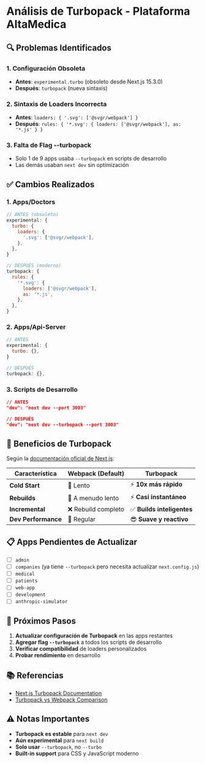 # Análisis de Turbopack - Plataforma AltaMedica

## 🔍 **Problemas Identificados**

### 1. **Configuración Obsoleta**

- **Antes**: `experimental.turbo` (obsoleto desde Next.js 15.3.0)
- **Después**: `turbopack` (nueva sintaxis)

### 2. **Sintaxis de Loaders Incorrecta**

- **Antes**: `loaders: { '.svg': ['@svgr/webpack'] }`
- **Después**: `rules: { '*.svg': { loaders: ['@svgr/webpack'], as: '*.js' } }`

### 3. **Falta de Flag --turbopack**

- Solo 1 de 9 apps usaba `--turbopack` en scripts de desarrollo
- Las demás usaban `next dev` sin optimización

## ✅ **Cambios Realizados**

### 1. **Apps/Doctors**

```js
// ANTES (obsoleto)
experimental: {
  turbo: {
    loaders: {
      '.svg': ['@svgr/webpack'],
    },
  },
}

// DESPUÉS (moderno)
turbopack: {
  rules: {
    '*.svg': {
      loaders: ['@svgr/webpack'],
      as: '*.js',
    },
  },
}
```

### 2. **Apps/Api-Server**

```js
// ANTES
experimental: {
  turbo: {},
}

// DESPUÉS
turbopack: {},
```

### 3. **Scripts de Desarrollo**

```json
// ANTES
"dev": "next dev --port 3003"

// DESPUÉS
"dev": "next dev --turbopack --port 3003"
```

## 🚀 **Beneficios de Turbopack**

Según la [documentación oficial de Next.js](https://nextjs.org/docs/app/api-reference/config/next-config-js/turbo):

| Característica      | Webpack (Default)   | Turbopack                  |
| ------------------- | ------------------- | -------------------------- |
| **Cold Start**      | 🐢 Lento            | ⚡ **10x más rápido**      |
| **Rebuilds**        | 🐌 A menudo lento   | ⚡ **Casi instantáneo**    |
| **Incremental**     | ❌ Rebuild completo | ✅ **Builds inteligentes** |
| **Dev Performance** | 😤 Regular          | 😎 **Suave y reactivo**    |

## 📋 **Apps Pendientes de Actualizar**

- [ ] `admin`
- [ ] `companies` (ya tiene `--turbopack` pero necesita actualizar `next.config.js`)
- [ ] `medical`
- [ ] `patients`
- [ ] `web-app`
- [ ] `development`
- [ ] `anthropic-simulator`

## 🔧 **Próximos Pasos**

1. **Actualizar configuración de Turbopack** en las apps restantes
2. **Agregar flag `--turbopack`** a todos los scripts de desarrollo
3. **Verificar compatibilidad** de loaders personalizados
4. **Probar rendimiento** en desarrollo

## 📚 **Referencias**

- [Next.js Turbopack Documentation](https://nextjs.org/docs/app/api-reference/config/next-config-js/turbo)
- [Turbopack vs Webpack Comparison](https://dev.to/shu12388y/speed-up-your-nextjs-build-time-with-turbopack-45h3)

## ⚠️ **Notas Importantes**

- **Turbopack es estable** para `next dev`
- **Aún experimental** para `next build`
- **Solo usar** `--turbopack`, no `--turbo`
- **Built-in support** para CSS y JavaScript moderno
